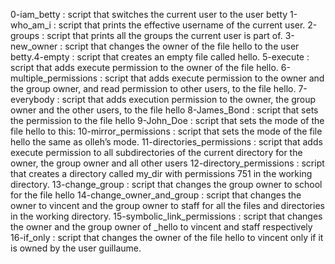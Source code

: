 0-iam_betty : script that switches the current user to the user betty
1-who_am_i : script that prints the effective username of the current user.
2-groups : script that prints all the groups the current user is part of.
3-new_owner : script that changes the owner of the file hello to the user betty.4-empty : script that creates an empty file called hello.
5-execute : script that adds execute permission to the owner of the file hello.
6-multiple_permissions : script that adds execute permission to the owner and the group owner, and read permission to other users, to the file hello.
7-everybody : script that adds execution permission to the owner, the group owner and the other users, to the file hello
8-James_Bond : script that sets the permission to the file hello
9-John_Doe : script that sets the mode of the file hello to this:
10-mirror_permissions : script that sets the mode of the file hello the same as olleh’s mode.
11-directories_permissions : script that adds execute permission to all subdirectories of the current directory for the owner, the group owner and all other users
12-directory_permissions : script that creates a directory called my_dir with permissions 751 in the working directory.
13-change_group : script that changes the group owner to school for the file hello
14-change_owner_and_group : script that changes the owner to vincent and the group owner to staff for all the files and directories in the working directory.
15-symbolic_link_permissions : script that changes the owner and the group owner of _hello to vincent and staff respectively
16-if_only  : script that changes the owner of the file hello to vincent only if it is owned by the user guillaume.

